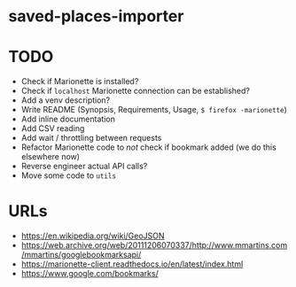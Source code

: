 # saved-places-importer

# TODO

- Check if Marionette is installed?
- Check if `localhost` Marionette connection can be established?
- Add a venv description?
- Write README (Synopsis, Requirements, Usage, `$ firefox -marionette`)
- Add inline documentation
- Add CSV reading
- Add wait / throttling between requests
- Refactor Marionette code to _not_ check if bookmark added (we do this elsewhere now)
- Reverse engineer actual API calls?
- Move some code to `utils`

# URLs

- https://en.wikipedia.org/wiki/GeoJSON
- https://web.archive.org/web/20111206070337/http://www.mmartins.com/mmartins/googlebookmarksapi/
- https://marionette-client.readthedocs.io/en/latest/index.html
- https://www.google.com/bookmarks/